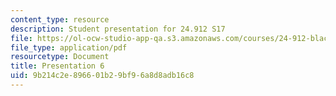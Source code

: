 ```yaml
---
content_type: resource
description: Student presentation for 24.912 S17
file: https://ol-ocw-studio-app-qa.s3.amazonaws.com/courses/24-912-black-matters-introduction-to-black-studies-spring-2017/9b214c2e896601b29bf96a8d8adb16c8_MIT24_912S17_presentation_6.pdf
file_type: application/pdf
resourcetype: Document
title: Presentation 6
uid: 9b214c2e-8966-01b2-9bf9-6a8d8adb16c8
---
```

